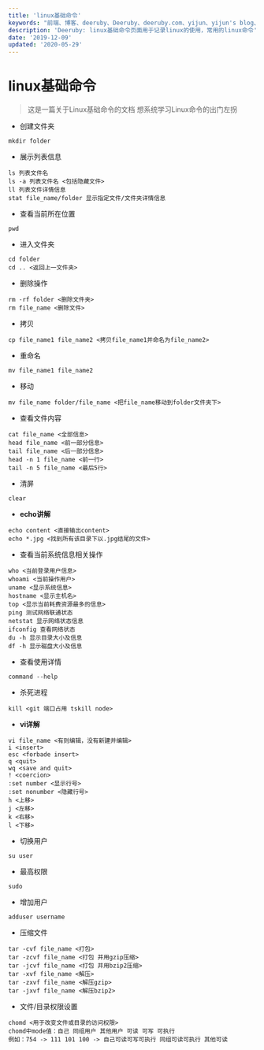 ```yaml
---
title: 'linux基础命令'
keywords: "前端、博客、deeruby、Deeruby、deeruby.com、yijun、yijun's blog、Linux、linux、linux基础命令"
description: 'Deeruby: linux基础命令页面用于记录linux的使用，常用的linux命令'
date: '2019-12-09'
updated: '2020-05-29'
---
```


# linux基础命令
> 这是一篇关于Linux基础命令的文档 想系统学习Linux命令的出门左拐
* 创建文件夹
```
mkdir folder
```
* 展示列表信息
```
ls 列表文件名
ls -a 列表文件名 <包括隐藏文件>
ll 列表文件详情信息
stat file_name/folder 显示指定文件/文件夹详情信息
```
* 查看当前所在位置
```
pwd
```
* 进入文件夹
```
cd folder
cd .. <返回上一文件夹>
```
* 删除操作
```
rm -rf folder <删除文件夹>
rm file_name <删除文件>
```
* 拷贝
```
cp file_name1 file_name2 <拷贝file_name1并命名为file_name2>
```
* 重命名
```
mv file_name1 file_name2
```
* 移动
```
mv file_name folder/file_name <把file_name移动到folder文件夹下>
```
* 查看文件内容
```
cat file_name <全部信息>
head file_name <前一部分信息>
tail file_name <后一部分信息>
head -n 1 file_name <前一行>
tail -n 5 file_name <最后5行>
```
* 清屏
```
clear
```
* **echo讲解**
```
echo content <直接输出content>
echo *.jpg <找到所有该目录下以.jpg结尾的文件>
```
* 查看当前系统信息相关操作
```
who <当前登录用户信息>
whoami <当前操作用户>
uname <显示系统信息>
hostname <显示主机名>
top <显示当前耗费资源最多的信息>
ping 测试网络联通状态
netstat 显示网络状态信息
ifconfig 查看网络状态
du -h 显示目录大小及信息
df -h 显示磁盘大小及信息
```
* 查看使用详情
```
command --help
```
* 杀死进程
```
kill <git 端口占用 tskill node>
```
* **vi详解**
```
vi file_name <有则编辑，没有新建并编辑>
i <insert>
esc <forbade insert>
q <quit>
wq <save and quit>
! <coercion>
:set number <显示行号>
:set nonumber <隐藏行号>
h <上移>
j <左移>
k <右移>
l <下移>
```
* 切换用户
```
su user
```
* 最高权限
```
sudo
```
* 增加用户
```
adduser username
```
* 压缩文件
```
tar -cvf file_name <打包>
tar -zcvf file_name <打包 并用gzip压缩>
tar -jcvf file_name <打包 并用bzip2压缩>
tar -xvf file_name <解压>
tar -zxvf file_name <解压gzip>
tar -jxvf file_name <解压bzip2>
```
* 文件/目录权限设置
```
chomd <用于改变文件或目录的访问权限>
chomd中mode值：自己 同组用户 其他用户 可读 可写 可执行
例如：754 -> 111 101 100 -> 自己可读可写可执行 同组可读可执行 其他可读
```
